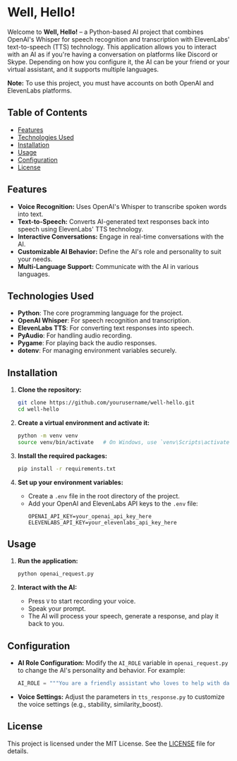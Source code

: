 
# Well, Hello!

Welcome to **Well, Hello!** – a Python-based AI project that combines OpenAI's Whisper for speech recognition and transcription with ElevenLabs' text-to-speech (TTS) technology. This application allows you to interact with an AI as if you're having a conversation on platforms like Discord or Skype. Depending on how you configure it, the AI can be your friend or your virtual assistant, and it supports multiple languages.

**Note:** To use this project, you must have accounts on both OpenAI and ElevenLabs platforms.

## Table of Contents
- [Features](#features)
- [Technologies Used](#technologies-used)
- [Installation](#installation)
- [Usage](#usage)
- [Configuration](#configuration)
- [License](#license)

## Features
- **Voice Recognition:** Uses OpenAI's Whisper to transcribe spoken words into text.
- **Text-to-Speech:** Converts AI-generated text responses back into speech using ElevenLabs' TTS technology.
- **Interactive Conversations:** Engage in real-time conversations with the AI.
- **Customizable AI Behavior:** Define the AI's role and personality to suit your needs.
- **Multi-Language Support:** Communicate with the AI in various languages.

## Technologies Used
- **Python**: The core programming language for the project.
- **OpenAI Whisper**: For speech recognition and transcription.
- **ElevenLabs TTS**: For converting text responses into speech.
- **PyAudio**: For handling audio recording.
- **Pygame**: For playing back the audio responses.
- **dotenv**: For managing environment variables securely.

## Installation
1. **Clone the repository:**
   ```bash
   git clone https://github.com/yourusername/well-hello.git
   cd well-hello
   ```

2. **Create a virtual environment and activate it:**
   ```bash
   python -m venv venv
   source venv/bin/activate   # On Windows, use `venv\Scripts\activate`
   ```

3. **Install the required packages:**
   ```bash
   pip install -r requirements.txt
   ```

4. **Set up your environment variables:**
   - Create a `.env` file in the root directory of the project.
   - Add your OpenAI and ElevenLabs API keys to the `.env` file:
     ```plaintext
     OPENAI_API_KEY=your_openai_api_key_here
     ELEVENLABS_API_KEY=your_elevenlabs_api_key_here
     ```

## Usage
1. **Run the application:**
   ```bash
   python openai_request.py
   ```

2. **Interact with the AI:**
   - Press `V` to start recording your voice.
   - Speak your prompt.
   - The AI will process your speech, generate a response, and play it back to you.

## Configuration
- **AI Role Configuration:**
  Modify the `AI_ROLE` variable in `openai_request.py` to change the AI's personality and behavior. For example:
  ```python
  AI_ROLE = """You are a friendly assistant who loves to help with daily tasks."""
  ```
  
- **Voice Settings:**
  Adjust the parameters in `tts_response.py` to customize the voice settings (e.g., stability, similarity_boost).

## License
This project is licensed under the MIT License. See the [LICENSE](LICENSE) file for details.
